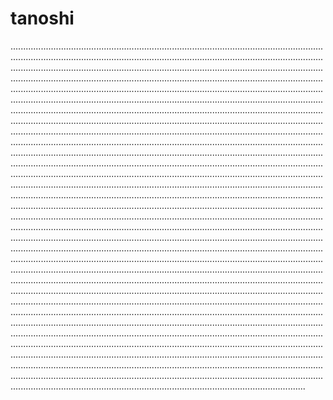 # tanoshi

.....................................................................................................................................................................................................................................................................................................................................................................................................................................................................................................................................................................................................................................................................................................................................................................................................................................................................................................................................................................................................................................................................................................................................................................................................................................................................................................................................................................................................................................................................................................................................................................................................................................................................................................................................................................................................................................................................................................................................................................................................................................................................................................................................................................................................................................................................................................................................................................................................................................................................................................................................................................................................................................................................................................................................................................................................................................................................................................................................................................................................................................................................................................................................................................................................................................................................................................................................................................................................................................................................................................................................................................................................................................................................................................................................................................................................................................................................................................................................................................................................................................................................................................................................................................................................................................................
